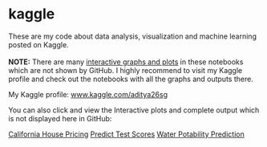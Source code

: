 # kaggle
These are my code about data analysis, visualization and machine learning posted on Kaggle. <br><br>
<b>NOTE:</b> There are many <u>interactive graphs and plots</u> in these notebooks which are not shown by GitHub.
I highly recommend to visit my Kaggle profile and check out the notebooks with all the graphs and outputs there.

My Kaggle profile: www.kaggle.com/aditya26sg

You can also click and view the Interactive plots and complete output which is not displayed here in GitHub:

<a href='https://nbviewer.jupyter.org/github/aditya172926/kaggle/blob/master/california-house-price-prediction.ipynb' target='blank'>California House Pricing</a>
<a href='https://nbviewer.jupyter.org/github/aditya172926/kaggle/blob/master/predict-test-scores.ipynb' target='blank'>Predict Test Scores</a>
<a href='https://nbviewer.jupyter.org/github/aditya172926/kaggle/blob/master/water-potability.ipynb' target='blank'>Water Potability Prediction</a>

